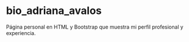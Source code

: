 # bio_adriana_avalos
Página personal en HTML y Bootstrap que muestra mi perfil profesional y experiencia.
